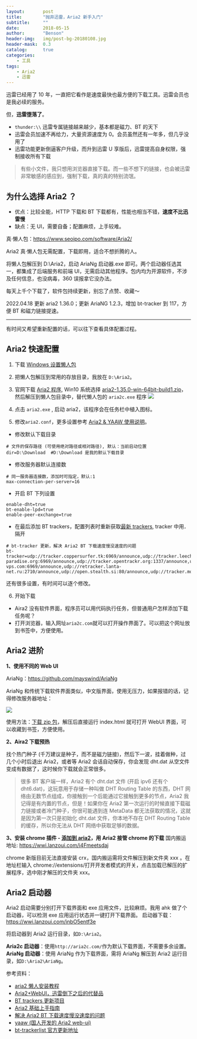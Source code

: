```yaml
---
layout:       post
title:        "抛弃迅雷，Aria2 新手入门"
subtitle:     ""
date:         2018-05-15
author:       "Benson"
header-img:   img/post-bg-20180108.jpg
header-mask:  0.3
catalog:      true
categories:
    - 工具
tags:
    - Aria2
    - 迅雷
---
```

迅雷已经用了 10 年，一直把它看作是速度最快也最方便的下载工具。迅雷会员也是我必续的服务。

但，**迅雷堕落了**。

* `thunder:\\` 迅雷专属链接越来越少，基本都是磁力、BT 的天下
* 迅雷会员加速不再给力，大量资源速度为 0。会员虽然还有一年多，但几乎没用了
* 迅雷功能更新倒逼客户升级，而升到迅雷 U 享版后，迅雷提高自身权限，强制接收所有下载

> 有些小文件，我只想用浏览器直接下载。而一些不想下的链接，也会被迅雷非常敏感的感应到，强制下载，真的真的特别流氓。

## 为什么选择 Aria2 ？

* 优点：比较全能，HTTP 下载和 BT 下载都有，性能也相当不错，**速度不比迅雷慢**
* 缺点：无 UI，需要自备；配置麻烦，上手较难。

真·懒人包：<https://www.seoipo.com/software/Aria2/>

Aria2 真·懒人包无需配置，下载即用，适合不想折腾的人。

将懒人包解压到 D:\Aria2，启动 AriaNg 启动器.exe 即可。两个启动器任选其一，都集成了后端服务和前端 UI，无需启动其他程序。包内均为开源软件，不涉及任何信息，也没病毒，360 误报拿它没办法。

每天上千个下载了，软件包持续更新，别忘了点赞、收藏～

2022.04.18 更新 aria2 1.36.0；更新 AriaNG 1.2.3，增加 bt-tracker 到 117，方便 BT 和磁力链接提速。

----
有时间又希望重新配置的话，可以往下查看具体配置过程。

## Aria2 快速配置

1. 下载 [Windows 设置懒人包](http://aria2c.com/archiver/aria2.zip)

2. 把懒人包解压到常用的存放目录，我放在 `D:\Aria2`。

3. 官网下载 [Aria2 程序](https://github.com/aria2/aria2/releases), Win10 系统选择 [aria2-1.35.0-win-64bit-build1.zip](https://github.com/aria2/aria2/releases/download/release-1.35.0/aria2-1.35.0-win-64bit-build1.zip)，然后解压到懒人包目录中，替代懒人包的 `aria2c.exe` 程序
![](http://tc.seoipo.com/20191210232831.png)

4. 点击 `aria2.exe` , 启动 aria2，该程序会在任务栏中植入图标。

5. 修改`aria2.conf`，更多设置参考 [Aria2 & YAAW 使用说明](http://aria2c.com/usage.html)。

* 修改默认下载目录

```
# 文件的保存路径 (可使用绝对路径或相对路径), 默认：当前启动位置
dir=D:\Download  #D:\Download 是我的默认下载目录
```

* 修改服务器默认连接数

```
# 同一服务器连接数，添加时可指定，默认:1
max-connection-per-server=16
```

* 开启 BT 下列设置

```
enable-dht=true
bt-enable-lpd=true
enable-peer-exchange=true
```

* 在最后添加 BT trackers，配置列表时重新获取[最新 trackers](https://raw.githubusercontent.com/ngosang/trackerslist/master/trackers_best.txt), tracker 中用`，`隔开

```
# bt-tracker 更新，解决 Aria2 BT 下载速度慢没速度的问题
bt-tracker=udp://tracker.coppersurfer.tk:6969/announce,udp://tracker.leechers-paradise.org:6969/announce,udp://tracker.opentrackr.org:1337/announce,udp://p4p.arenabg.com:1337/announce,udp://9.rarbg.to:2710/announce,udp://9.rarbg.me:2710/announce,udp://tracker.openbittorrent.com:80/announce,udp://exodus.desync.com:6969/announce,udp://tracker.tiny-vps.com:6969/announce,udp://retracker.lanta-net.ru:2710/announce,udp://open.stealth.si:80/announce,udp://tracker.moeking.me:6969/announce,udp://denis.stalker.upeer.me:6969/announce,udp://tracker.torrent.eu.org:451/announce,udp://tracker.cyberia.is:6969/announce,udp://open.demonii.si:1337/announce,udp://ipv4.tracker.harry.lu:80/announce,udp://explodie.org:6969/announce,udp://xxxtor.com:2710/announce,udp://valakas.rollo.dnsabr.com:2710/announce
```

还有很多设置，有时间可以逐个修改。

6. 开始下载

* Aira2 没有软件界面，程序员可以用代码执行任务，但普通用户怎样添加下载任务呢？
* 打开浏览器，输入网址`aria2c.com`就可以打开操作界面了。可以把这个网址放到书签中，方便使用。

## Aria2 进阶

**1、使用不同的 Web UI**

AriaNg：<https://github.com/mayswind/AriaNg>

AriaNg 和传统下载软件界面类似，中文版界面，使用无压力，如果报错的话，记得修改服务器地址：

![](http://tc.seoipo.com/20180516104758.png)

使用方法：[下载 zip 包](https://github.com/mayswind/AriaNg-DailyBuild/archive/master.zip)，解压后直接运行 index.html 就可打开 WebUI 界面，可以收藏到书签，方便使用。

**2、Aira2 下载预热**

找个热门种子 (千万建议是种子，而不是磁力链接)，然后下一波，挂着做种，过几个小时后退出 Aria2，或者等 Aria2 会话自动保存，你会发现 dht.dat 从空文件变成有数据了，这时候你下载就会正常很多。

> 很多 BT 客户端一样，Aria2 有个 dht.dat 文件 (开启 ipv6 还有个 dht6.dat)，这玩意用于存储一种叫做 DHT Routing Table 的东西，DHT 网络由无数节点组成，你接触到一个后能通过它接触到更多的节点，Aria2 我记得是有内置的节点，但是！如果你在 Aria2 第一次运行的时候直接下载磁力链接或者冷门种子，你很可能遇到连 MetaData 都无法获取的情况，这就是因为第一次只是初始化 dht.dat 文件，你本地不存在 DHT Routing Table 的缓存，所以你无法从 DHT 网络中获取足够的数据。

**3、安装 chrome 插件 - [添加到 aria2](https://chrome.google.com/webstore/detail/nimeojfecmndgolmlmjghjmbpdkhhogl)，用 Aria2 接管 chrome 的下载**
国内搬运地址: <https://wwi.lanzoui.com/i4Fmeetsdaj>

chrome 新版目前无法直接安装 crx，国内搬运需将文件解压到新文件夹 xxx 。在地址栏输入 chrome://extensions/打开开发者模式的开关，点击加载已解压的扩展程序，选中刚才解压的文件夹 xxx。

## Aria2 启动器

Aria2 启动需要分别打开下载界面和 exe 应用文件，比较麻烦。我用 ahk 做了个启动器，可以检测 exe 应用运行状态并一键打开下载界面。
启动器下载：<https://wwi.lanzoui.com/inbO5entf3e>

将启动器到 Aria2 运行目录，如`D:\Aria2`。

**Aria2c 启动器**：使用`http://aria2c.com/`作为默认下载界面，不需要多余设置。
**AriaNg 启动器**：使用 AriaNg 作为下载界面，需将 AriaNg 解压到 Aria2 运行目录，如`D:\Aria2\AriaNg`。

参考资料：

* [aria2 懒人安装教程](https://www.appinn.com/aria2-in-windows-setup/)
* [Aria2+WebUI，迅雷倒下之后的代替品](http://blog.sina.com.cn/s/blog_6bf2cd8a0102x3w2.html)
* [BT trackers 更新项目](https://github.com/ngosang/trackerslist)
* [Aria2 基础上手指南](https://zhuanlan.zhihu.com/p/30666881)
* [解决 Aria2 BT 下载速度慢没速度的问题](http://www.senra.me/solutions-to-aria2-bt-metalink-download-slowly/)
* [yaaw (国人开发的 Aria2 web-ui)]( https://github.com/binux/yaaw)
* [bt-trackerlist 官方更新地址](https://github.com/ngosang/trackerslist)
